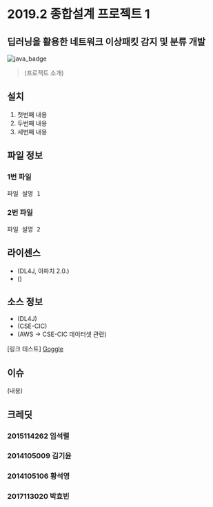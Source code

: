 # 2019.2 종합설계 프로젝트 1
## 딥러닝을 활용한 네트워크 이상패킷 감지 및 분류 개발
![java_badge](https://img.shields.io/badge/java-%3E%3D1.7(x64)-blue)
> (프로젝트 소개)


## 설치
1. 첫번째 내용
2. 두번째 내용
3. 세번째 내용


## 파일 정보
### 1번 파일
<pre>
파일 설명 1
</pre>
### 2번 파일
<pre>
파일 설명 2
</pre>


## 라이센스
* (DL4J, 아파치 2.0.)
* ()


## 소스 정보
* (DL4J)
* (CSE-CIC)
* (AWS -> CSE-CIC 데이터셋 관련)

[링크 테스트] [Goggle](https://google.com)


## 이슈
(내용)


## 크레딧
### 2015114262 임석렬
### 2014105009 김기윤
### 2014105106 황석영
### 2017113020 박효빈
